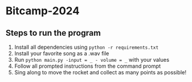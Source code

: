 # Bitcamp-2024
## Steps to run the program
1. Install all dependencies using `python -r requirements.txt`
2. Install your favorite song as a .wav file
3. Run `python main.py -input = _ - volume = _` with your values
4. Follow all prompted instructions from the command prompt
5. Sing along to move the rocket and collect as many points as possible!
